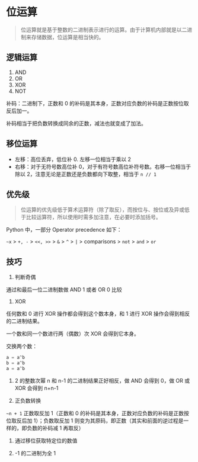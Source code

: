 # 位运算

> 位运算就是基于整数的二进制表示进行的运算。由于计算机内部就是以二进制来存储数据，位运算是相当快的。

## 逻辑运算

1. AND
2. OR
3. XOR
4. NOT

补码：二进制下，正数和 0 的补码是其本身，正数对应负数的补码是正数按位取反后加一。

补码相当于把负数转换成同余的正数，减法也就变成了加法。

## 移位运算

- 左移：高位丢弃，低位补 0. 左移一位相当于乘以 2
- 右移：对于无符号数高位补 0，对于有符号数高位补符号数。右移一位相当于除以 2，注意无论是正数还是负数都向下取整，相当于 `n // 1`

## 优先级

> 位运算的优先级低于算术运算符（除了取反），而按位与、按位或及异或低于比较运算符，所以使用时需多加注意，在必要时添加括号。

Python 中，一部分 Operator precedence 如下：

`~x` > `+, -` > `<<, >>` > `&` > `^` > `|` > comparisons > `not` > `and` > `or`

## 技巧

1. 判断奇偶

通过和最后一位二进制数做 AND 1 或者 OR 0 比较

1. XOR

任何数和 0 进行 XOR 操作都会得到这个数本身，和 1 进行 XOR 操作会得到相反的二进制结果。

一个数和同一个数进行两（偶数）次 XOR 会得到它本身。

交换两个数：

```python
a = a^b
b = a^b
a = a^b
```

1. 2 的整数次幂 n 和 n-1 的二进制结果正好相反，做 AND 会得到 0，做 OR 或 XOR 会得到 n+n-1

1. 正负数转换

`~n + 1` 正数取反加 1（正数和 0 的补码是其本身，正数对应负数的补码是正数按位取反后加 1）；负数取反加 1 则变为其原码，即正数（其实和前面的逆过程是一样的，即负数的补码减 1 再取反）

1. 通过移位获取特定位的数值

1. -1 的二进制为全 1
